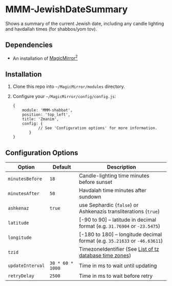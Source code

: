 # MMM-JewishDateSummary
Shows a summary of the current Jewish date, including any candle lighting and havdallah times (for shabbos/yom tov).

## Dependencies
  * An installation of [MagicMirror<sup>2</sup>](https://github.com/MichMich/MagicMirror)

## Installation
 1. Clone this repo into `~/MagicMirror/modules` directory.
 2. Configure your `~/MagicMirror/config/config.js`:
 
     ```
     {
         module: 'MMM-shabbat',
         position: 'top_left',
         title: 'Zmanim',
         config: {
                // See 'Configuration options' for more information.
            }
     }
     ```

## Configuration Options
| **Option** | **Default** | **Description** |
| --- | --- | --- |
| `minutesBefore` | `18` | Candle-lighting time minutes before sunset |
| `minutesAfter` | `50` | Havdalah time minutes after sundown |
| `ashkenaz` | `true` | use Sephardic (`false`) or Ashkenazis transliterations (`true`) |
| `latitude` | | [-90 to 90] – latitude in decimal format (e.g. `31.76904` or `-23.5475`) |
| `longitude` | | [-180 to 180] – longitude decimal format (e.g. `35.21633` or `-46.63611`) |
| `tzid` | | TimezoneIdentifier (See [List of tz database time zones](https://en.wikipedia.org/wiki/List_of_tz_database_time_zones)) |
| `updateInterval` | `30 * 60 * 1000` | Time in ms to wait until updating |
| `retryDelay` | `2500` | Time in ms to wait before retry |
